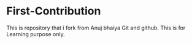 # First-Contribution
This is repository that i fork from Anuj bhaiya Git and github.
This is for Learning purpose only.
